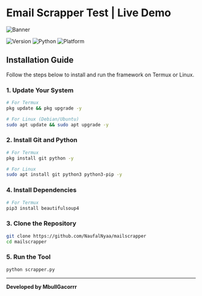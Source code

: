 
# Email Scrapper Test | Live Demo

![Banner](banner.png)

![Version](https://img.shields.io/badge/version-1.0(Beta)-brightgreen)
![Python](https://img.shields.io/badge/python-3.7+-blue)
![Platform](https://img.shields.io/badge/platform-linux%20%7C%20termux-lightgrey)

## Installation Guide

Follow the steps below to install and run the framework on Termux or Linux.

### 1. Update Your System
```bash
# For Termux
pkg update && pkg upgrade -y

# For Linux (Debian/Ubuntu)
sudo apt update && sudo apt upgrade -y
```

### 2. Install Git and Python
```bash
# For Termux
pkg install git python -y

# For Linux
sudo apt install git python3 python3-pip -y
```

### 4. Install Dependencies
```bash
# For Termux
pip3 install beautifulsoup4
```

### 3. Clone the Repository
```bash
git clone https://github.com/NaufalNyaa/mailscrapper
cd mailscrapper
```


### 5. Run the Tool
```bash
python scrapper.py
```


---

**Developed by MbullGacorrr**
